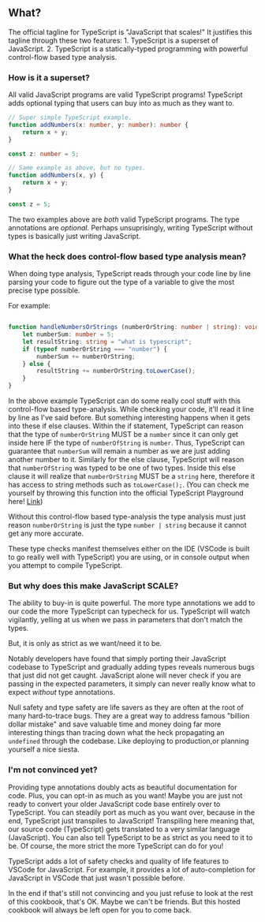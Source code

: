## What?
The official tagline for TypeScript is "JavaScript that scales!" It justifies this tagline through these two features:
    1. TypeScript is a superset of JavaScript.
    2. TypeScript is a statically-typed programming with powerful control-flow based type analysis.

### How is it a superset?
All valid JavaScript programs are valid TypeScript programs! TypeScript adds optional typing that users can buy into as much as they want to.

```TypeScript
// Super simple TypeScript example.
function addNumbers(x: number, y: number): number {
    return x + y;
}

const z: number = 5;
```

```TypeScript
// Same example as above, but no types.
function addNumbers(x, y) {
    return x + y;
}

const z = 5;
```

The two examples above are *both* valid TypeScript programs. The type annotations are *optional*. Perhaps unsuprisingly, writing TypeScript without types is basically just writing JavaScript. 

### What the heck does control-flow based type analysis mean?

When doing type analysis, TypeScript reads through your code line by line parsing your code to figure out the type of a variable to give the most precise type possible.

For example:
```TypeScript

function handleNumbersOrStrings (numberOrString: number | string): void {
    let numberSum: number = 5;
    let resultString: string = "what is typescript";
    if (typeof numberOrString === "number") {
        numberSum += numberOrString;
    } else { 
        resultString += numberOrString.toLowerCase();
    }
}
```

In the above example TypeScript can do some really cool stuff with this control-flow based type-analysis. While checking your code, it'll read it line by line as I've said before. But something interesting happens when it gets into these if else clauses. Within the if statement, TypeScript can reason that the type of `numberOrString` MUST be a `number` since it can only get inside here IF the type of `numberOfString` is `number`. Thus, TypeScript can guarantee that `numberSum` will remain a number as we are just adding another number to it. Similarly for the else clause, TypeScript will reason that `numberOfString` was typed to be one of two types. Inside this else clause it will realize that `numberOrString` MUST be a `string` here, therefore it has access to string methods such as `toLowerCase();`. (You can check me yourself by throwing this function into the official TypeScript Playground here! [Link](https://www.typescriptlang.org/play/index.html))

Without this control-flow based type-analysis the type analysis must just reason `numberOrString` is just the type `number | string` because it cannot get any more accurate.

These type checks manifest themselves either on the IDE (VSCode is built to go really well with TypeScript) you are using, or in console output when you attempt to compile TypeScript.

### But why does this make JavaScript SCALE?

The ability to buy-in is quite powerful. The more type annotations we add to our code the more TypeScript can typecheck for us. TypeScript will watch vigilantly, yelling at us when we pass in parameters that don't match the types. 

But, it is only as strict as we want/need it to be.

Notably developers have found that simply porting their JavaScript codebase to TypeScript and gradually adding types reveals numerous bugs that just did not get caught. JavaScript alone will never check if you are passing in the expected parameters, it simply can never really know what to expect *without* type annotations.

Null safety and type safety are life savers as they are often at the root of many hard-to-trace bugs. They are a great way to address famous "billion dollar mistake" and save valuable time and money doing far more interesting things than tracing down what the heck propagating an `undefined` through the codebase. Like deploying to production,or planning yourself a nice siesta.

### I'm not convinced yet?

Providing type annotations doubly acts as beautiful documentation for code. Plus, you can opt-in as much as you want! Maybe you are just not ready to convert your older JavaScript code base entirely over to TypeScript. You can steadily port as much as you want over, because in the end, TypeScript just transpiles to JavaScript! Transpiling here meaning that, our source code (TypeScript) gets translated to a very similar language (JavaScript). You can also tell TypeScript to be as strict as you need to it to be. Of course, the more strict the more TypeScript can do for you!

TypeScript adds a lot of safety checks and quality of life features to VSCode for JavaScript. For example, it provides a lot of auto-completion for JavaScript in VSCode that just wasn't possible before.

In the end if that's still not convincing and you just refuse to look at the rest of this cookbook, that's OK. Maybe we can't be friends. But this hosted cookbook will always be left open for you to come back.
